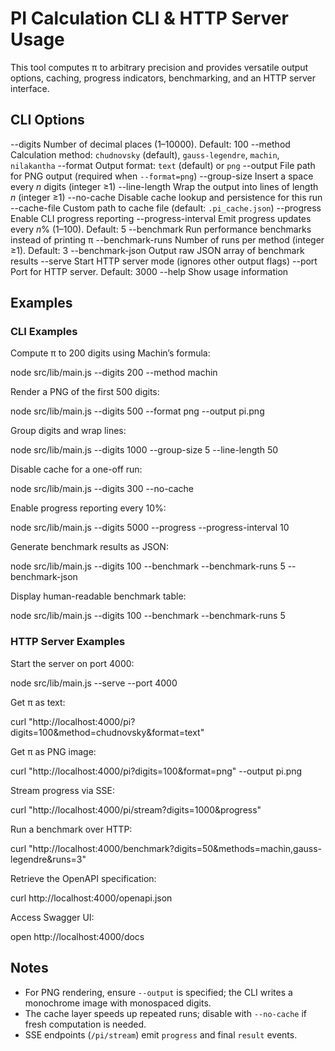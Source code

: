 # PI Calculation CLI & HTTP Server Usage

This tool computes π to arbitrary precision and provides versatile output options, caching, progress indicators, benchmarking, and an HTTP server interface.

## CLI Options

  --digits <n>           Number of decimal places (1–10000). Default: 100
  --method <name>        Calculation method: `chudnovsky` (default), `gauss-legendre`, `machin`, `nilakantha`
  --format <type>        Output format: `text` (default) or `png`
  --output <path>        File path for PNG output (required when `--format=png`)
  --group-size <n>       Insert a space every _n_ digits (integer ≥1)
  --line-length <n>      Wrap the output into lines of length _n_ (integer ≥1)
  --no-cache             Disable cache lookup and persistence for this run
  --cache-file <path>    Custom path to cache file (default: `.pi_cache.json`)
  --progress             Enable CLI progress reporting
  --progress-interval <n> Emit progress updates every _n_% (1–100). Default: 5
  --benchmark            Run performance benchmarks instead of printing π
  --benchmark-runs <n>   Number of runs per method (integer ≥1). Default: 3
  --benchmark-json       Output raw JSON array of benchmark results
  --serve                Start HTTP server mode (ignores other output flags)
  --port <n>             Port for HTTP server. Default: 3000
  --help                 Show usage information

## Examples

### CLI Examples

Compute π to 200 digits using Machin’s formula:

  node src/lib/main.js --digits 200 --method machin

Render a PNG of the first 500 digits:

  node src/lib/main.js --digits 500 --format png --output pi.png

Group digits and wrap lines:

  node src/lib/main.js --digits 1000 --group-size 5 --line-length 50

Disable cache for a one-off run:

  node src/lib/main.js --digits 300 --no-cache

Enable progress reporting every 10%:

  node src/lib/main.js --digits 5000 --progress --progress-interval 10

Generate benchmark results as JSON:

  node src/lib/main.js --digits 100 --benchmark --benchmark-runs 5 --benchmark-json

Display human-readable benchmark table:

  node src/lib/main.js --digits 100 --benchmark --benchmark-runs 5

### HTTP Server Examples

Start the server on port 4000:

  node src/lib/main.js --serve --port 4000

Get π as text:

  curl "http://localhost:4000/pi?digits=100&method=chudnovsky&format=text"

Get π as PNG image:

  curl "http://localhost:4000/pi?digits=100&format=png" --output pi.png

Stream progress via SSE:

  curl "http://localhost:4000/pi/stream?digits=1000&progress"

Run a benchmark over HTTP:

  curl "http://localhost:4000/benchmark?digits=50&methods=machin,gauss-legendre&runs=3"

Retrieve the OpenAPI specification:

  curl http://localhost:4000/openapi.json

Access Swagger UI:

  open http://localhost:4000/docs

## Notes

- For PNG rendering, ensure `--output` is specified; the CLI writes a monochrome image with monospaced digits.
- The cache layer speeds up repeated runs; disable with `--no-cache` if fresh computation is needed.
- SSE endpoints (`/pi/stream`) emit `progress` and final `result` events.
